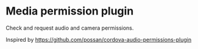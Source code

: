 # Media permission plugin
Check and request audio and camera permissions.

Inspired by https://github.com/possan/cordova-audio-permissions-plugin
